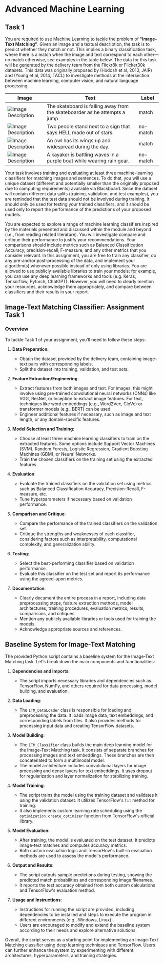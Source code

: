 # Advanced Machine Learning
## Task 1
You are required to use Machine Learning to tackle the problem of **“Image-Text Matching”**. Given an image and a textual description, the task is to predict whether they match or not. This implies a binary classification task, where there is a match when the image and text correspond to each other—no match otherwise, see examples in the table below. The data for this task will be generated by the delivery team from the Flickr8k or Flicker30k datasets. This data was originally proposed by (Hodosh et al, 2013, JAIR) and (Young et al, 2014, TACL) to investigate methods at the intersection between machine learning, computer vision, and natural language processing.

| Image | Text | Label |
| ----- | ---- | ----- |
| ![Image Description](https://github.com/RlNZLER/AML_Task1/blob/main/data/images/3523972229_d44e9ff6d7.jpg?raw=true) | The skateboard is falling away from the skateboarder as he attempts a jump. | match |
| ![Image Description](https://github.com/RlNZLER/AML_Task1/blob/main/data/images/3524436870_7670df68e8.jpg?raw=true) | Two people stand next to a sign that says  HELL  made out of stars. | no-match |
| ![Image Description](https://github.com/RlNZLER/AML_Task1/blob/main/data/images/3525453732_f74a38f111.jpg?raw=true) | An owl has its wings up and widespread during the day. | match |
| ![Image Description](https://github.com/RlNZLER/AML_Task1/blob/main/data/images/3526897578_3cf77da99b.jpg?raw=true) | A kayaker is battling waves in a purple boat while wearing rain gear. | no-match |

Your task involves training and evaluating at least three machine-learning classifiers for matching images and sentences. To do that, you will use a unique dataset (different and potentially smaller than the originally proposed due to computing requirements) available via Blackboard. Since the dataset will contain different data splits (training, validation, and test examples), you are reminded that the test data should not be involved during training. It should only be used for testing your trained classifiers, and it should be used only to report the performance of the predictions of your proposed models.

You are expected to explore a range of machine learning classifiers inspired by the materials presented and discussed within the module and beyond (i.e., from reading related literature). You will investigate compare and critique their performance to justify your recommendations. Your comparisons should include metrics such as Balanced Classification Accuracy, precision-recall, F-measure, and any other metrics that you consider relevant. In this assignment, you are free to train any classifier, do any pre-and/or post-processing of the data, and implement your algorithm(s) whenever possible instead of only using libraries. You are allowed to use publicly available libraries to train your models; for example, you can use any deep learning frameworks and tools (e.g. Keras, Tensorflow, Pytorch, ChatGPT). However, you will need to clearly mention your resources, acknowledge them appropriately, and compare between classifiers and their results in your report.

## Image-Text Matching Classifier: Assignment Task 1

### Overview

To tackle Task 1 of your assignment, you'll need to follow these steps:

1. **Data Preparation**:
   - Obtain the dataset provided by the delivery team, containing image-text pairs with corresponding labels.
   - Split the dataset into training, validation, and test sets.

2. **Feature Extraction/Engineering**:
   - Extract features from both images and text. For images, this might involve using pre-trained convolutional neural networks (CNNs) like VGG, ResNet, or Inception to extract image features. For text, techniques like word embeddings (e.g., Word2Vec, GloVe) or transformer models (e.g., BERT) can be used.
   - Engineer additional features if necessary, such as image and text length, or any domain-specific features.

3. **Model Selection and Training**:
   - Choose at least three machine learning classifiers to train on the extracted features. Some options include Support Vector Machines (SVM), Random Forests, Logistic Regression, Gradient Boosting Machines (GBM), or Neural Networks.
   - Train the chosen classifiers on the training set using the extracted features.

4. **Evaluation**:
   - Evaluate the trained classifiers on the validation set using metrics such as Balanced Classification Accuracy, Precision-Recall, F-measure, etc.
   - Tune hyperparameters if necessary based on validation performance.

5. **Comparison and Critique**:
   - Compare the performance of the trained classifiers on the validation set.
   - Critique the strengths and weaknesses of each classifier, considering factors such as interpretability, computational complexity, and generalization ability.

6. **Testing**:
   - Select the best-performing classifier based on validation performance.
   - Evaluate this classifier on the test set and report its performance using the agreed-upon metrics.

7. **Documentation**:
   - Clearly document the entire process in a report, including data preprocessing steps, feature extraction methods, model architectures, training procedures, evaluation metrics, results, comparisons, and critiques.
   - Mention any publicly available libraries or tools used for training the models.
   - Acknowledge appropriate sources and references.
  
## Baseline System for Image-Text Matching

The provided Python script contains a baseline system for the Image-Text Matching task. Let's break down the main components and functionalities:

1. **Dependencies and Imports**:
   - The script imports necessary libraries and dependencies such as TensorFlow, NumPy, and others required for data processing, model building, and evaluation.

2. **Data Loading**:
   - The `ITM_DataLoader` class is responsible for loading and preprocessing the data. It loads image data, text embeddings, and corresponding labels from files. It also provides methods for processing input data and creating TensorFlow datasets.

3. **Model Building**:
   - The `ITM_Classifier` class builds the main deep learning model for the Image-Text Matching task. It consists of separate branches for processing images and text embeddings. These branches are then concatenated to form a multimodal model.
   - The model architecture includes convolutional layers for image processing and dense layers for text embeddings. It uses dropout for regularization and layer normalization for stabilizing training.

4. **Model Training**:
   - The script trains the model using the training dataset and validates it using the validation dataset. It utilizes TensorFlow's `fit` method for training.
   - It also implements custom learning rate scheduling using the `optimization.create_optimizer` function from TensorFlow's official library.

5. **Model Evaluation**:
   - After training, the model is evaluated on the test dataset. It predicts image-text matches and computes accuracy metrics.
   - Both custom evaluation logic and TensorFlow's built-in evaluation methods are used to assess the model's performance.

6. **Output and Results**:
   - The script outputs sample predictions during testing, showing the predicted match probabilities and corresponding image filenames.
   - It reports the test accuracy obtained from both custom calculations and TensorFlow's evaluation method.

7. **Usage and Instructions**:
   - Instructions for running the script are provided, including dependencies to be installed and steps to execute the program in different environments (e.g., Windows, Linux).
   - Users are encouraged to modify and extend the baseline system according to their needs and explore alternative solutions.

Overall, the script serves as a starting point for implementing an Image-Text Matching classifier using deep learning techniques and TensorFlow. Users can further enhance the system by experimenting with different architectures, hyperparameters, and training strategies.

